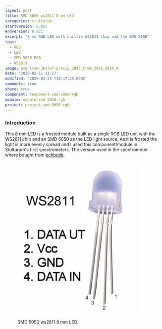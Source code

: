 ```yaml
---
layout: post
title: SMD 5050 ws2811 8 mm LED
categories: stulturum
startversion: 0.017
endversion: 0.021
excerpt: "8 mm RGB LED with builtin WS2811 chip and the SMD 5050"
tags:
  - RGB
  - LED
  - SMD 5050 RGB
  - WS2811
image: avg-trmm-3b43v7-precip_3B43_trmm_2001-2016_A
date: '2020-02-11 11:27'
modified: '2020-03-25 T18:17:25.000Z'
comments: true
share: true
component: component-smd-5050-rgb
module: module-smd-5050-rgb
project: project-smd-5050-rgb
---
```

<script src="https://karttur.github.io/common/assets/js/karttur/togglediv.js"></script>

### Introduction

This 8 mm LED is a frosted module built as a single RGB LED unit with the WS2811 chip and an SMD 5050 as the LED light source. As it is frosted the light is more evenly spread and I used this component/module in Stulturum's first spectrometers. The version used in the spectrometer where bought from [pchbutik](https://pchbutik.se/komponenter/197-10-st-8-mm-led-med-inbyggt-ws2811-chip-rgb-pixel-rod-gr-n-bla.html).

<figure>
<img src="../../images/WS2811_8mm_frosted_led.png">
<figcaption> SMD 5050 ws2811 8 mm LED.</figcaption>
</figure>

